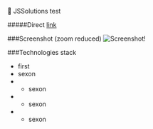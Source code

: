 :postbox: JSSolutions test

#####Direct [link](http://maksimkasolutions.meteor.com/)

###Screenshot (zoom reduced)
![Screenshot!](http://i66.tinypic.com/10i9rhc.png)

###Technologies stack
* first
* sexon
* * sexon
* * sexon
* * sexon
